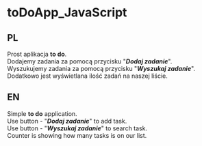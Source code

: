 # toDoApp_JavaScript

## PL
Prost aplikacja **to do**.  
Dodajemy zadania za pomocą przycisku "***Dodaj zadanie***".  
Wyszukujemy zadania za pomocą przycisku "***Wyszukaj zadanie***".  
Dodatkowo jest wyświetlana ilość zadań na naszej liście.  


## EN
Simple **to do** application.  
Use button - "***Dodaj zadanie***" to add task.  
Use button - "***Wyszukaj zadanie***" to search task.  
Counter is showing how many tasks is on our list.  
